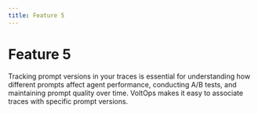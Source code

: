 ```yaml
---
title: Feature 5
---
```


# Feature 5

Tracking prompt versions in your traces is essential for understanding how different prompts affect agent performance, conducting A/B tests, and maintaining prompt quality over time. VoltOps makes it easy to associate traces with specific prompt versions.
